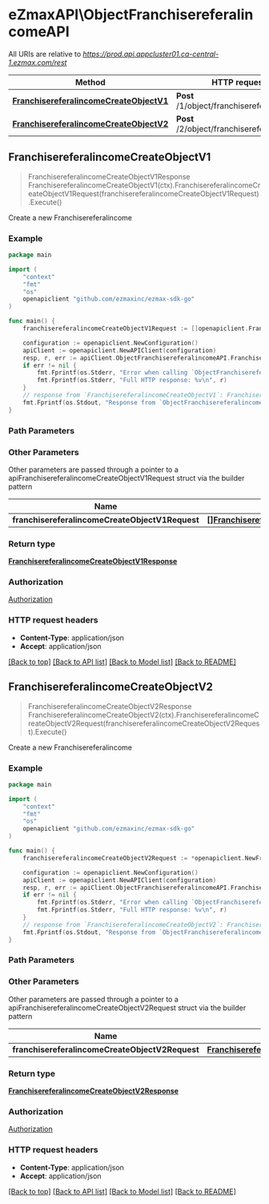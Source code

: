 # eZmaxAPI\ObjectFranchisereferalincomeAPI

All URIs are relative to *https://prod.api.appcluster01.ca-central-1.ezmax.com/rest*

Method | HTTP request | Description
------------- | ------------- | -------------
[**FranchisereferalincomeCreateObjectV1**](ObjectFranchisereferalincomeAPI.md#FranchisereferalincomeCreateObjectV1) | **Post** /1/object/franchisereferalincome | Create a new Franchisereferalincome
[**FranchisereferalincomeCreateObjectV2**](ObjectFranchisereferalincomeAPI.md#FranchisereferalincomeCreateObjectV2) | **Post** /2/object/franchisereferalincome | Create a new Franchisereferalincome



## FranchisereferalincomeCreateObjectV1

> FranchisereferalincomeCreateObjectV1Response FranchisereferalincomeCreateObjectV1(ctx).FranchisereferalincomeCreateObjectV1Request(franchisereferalincomeCreateObjectV1Request).Execute()

Create a new Franchisereferalincome



### Example

```go
package main

import (
	"context"
	"fmt"
	"os"
	openapiclient "github.com/ezmaxinc/ezmax-sdk-go"
)

func main() {
	franchisereferalincomeCreateObjectV1Request := []openapiclient.FranchisereferalincomeCreateObjectV1Request{*openapiclient.NewFranchisereferalincomeCreateObjectV1Request()} // []FranchisereferalincomeCreateObjectV1Request | 

	configuration := openapiclient.NewConfiguration()
	apiClient := openapiclient.NewAPIClient(configuration)
	resp, r, err := apiClient.ObjectFranchisereferalincomeAPI.FranchisereferalincomeCreateObjectV1(context.Background()).FranchisereferalincomeCreateObjectV1Request(franchisereferalincomeCreateObjectV1Request).Execute()
	if err != nil {
		fmt.Fprintf(os.Stderr, "Error when calling `ObjectFranchisereferalincomeAPI.FranchisereferalincomeCreateObjectV1``: %v\n", err)
		fmt.Fprintf(os.Stderr, "Full HTTP response: %v\n", r)
	}
	// response from `FranchisereferalincomeCreateObjectV1`: FranchisereferalincomeCreateObjectV1Response
	fmt.Fprintf(os.Stdout, "Response from `ObjectFranchisereferalincomeAPI.FranchisereferalincomeCreateObjectV1`: %v\n", resp)
}
```

### Path Parameters



### Other Parameters

Other parameters are passed through a pointer to a apiFranchisereferalincomeCreateObjectV1Request struct via the builder pattern


Name | Type | Description  | Notes
------------- | ------------- | ------------- | -------------
 **franchisereferalincomeCreateObjectV1Request** | [**[]FranchisereferalincomeCreateObjectV1Request**](FranchisereferalincomeCreateObjectV1Request.md) |  | 

### Return type

[**FranchisereferalincomeCreateObjectV1Response**](FranchisereferalincomeCreateObjectV1Response.md)

### Authorization

[Authorization](../README.md#Authorization)

### HTTP request headers

- **Content-Type**: application/json
- **Accept**: application/json

[[Back to top]](#) [[Back to API list]](../README.md#documentation-for-api-endpoints)
[[Back to Model list]](../README.md#documentation-for-models)
[[Back to README]](../README.md)


## FranchisereferalincomeCreateObjectV2

> FranchisereferalincomeCreateObjectV2Response FranchisereferalincomeCreateObjectV2(ctx).FranchisereferalincomeCreateObjectV2Request(franchisereferalincomeCreateObjectV2Request).Execute()

Create a new Franchisereferalincome



### Example

```go
package main

import (
	"context"
	"fmt"
	"os"
	openapiclient "github.com/ezmaxinc/ezmax-sdk-go"
)

func main() {
	franchisereferalincomeCreateObjectV2Request := *openapiclient.NewFranchisereferalincomeCreateObjectV2Request([]openapiclient.FranchisereferalincomeRequestCompound{*openapiclient.NewFranchisereferalincomeRequestCompound(int32(61), int32(51), int32(21), "500275.62", "275.00", "385.00", "800.00", "2020-12-31", "This is a comment", int32(50), "SFranchisereferalincomeRemoteid_example", []openapiclient.ContactRequestCompound{*openapiclient.NewContactRequestCompound(int32(2), int32(2), "John", "Doe", "eZmax Solutions Inc.", *openapiclient.NewContactinformationsRequestCompound(int32(123), int32(123), int32(123), int32(123), []openapiclient.AddressRequestCompound{*openapiclient.NewAddressRequestCompound(int32(1), "2540", "Daniel-Johnson Blvd.", "610", "Laval", int32(11), int32(1), "H7T2S3")}, []openapiclient.PhoneRequestCompound{*openapiclient.NewPhoneRequestCompound(int32(1))}, []openapiclient.EmailRequestCompound{*openapiclient.NewEmailRequestCompound(int32(1), "email@example.com")}, []openapiclient.WebsiteRequestCompound{*openapiclient.NewWebsiteRequestCompound(int32(1), "https://www.example.com")}))})}) // FranchisereferalincomeCreateObjectV2Request | 

	configuration := openapiclient.NewConfiguration()
	apiClient := openapiclient.NewAPIClient(configuration)
	resp, r, err := apiClient.ObjectFranchisereferalincomeAPI.FranchisereferalincomeCreateObjectV2(context.Background()).FranchisereferalincomeCreateObjectV2Request(franchisereferalincomeCreateObjectV2Request).Execute()
	if err != nil {
		fmt.Fprintf(os.Stderr, "Error when calling `ObjectFranchisereferalincomeAPI.FranchisereferalincomeCreateObjectV2``: %v\n", err)
		fmt.Fprintf(os.Stderr, "Full HTTP response: %v\n", r)
	}
	// response from `FranchisereferalincomeCreateObjectV2`: FranchisereferalincomeCreateObjectV2Response
	fmt.Fprintf(os.Stdout, "Response from `ObjectFranchisereferalincomeAPI.FranchisereferalincomeCreateObjectV2`: %v\n", resp)
}
```

### Path Parameters



### Other Parameters

Other parameters are passed through a pointer to a apiFranchisereferalincomeCreateObjectV2Request struct via the builder pattern


Name | Type | Description  | Notes
------------- | ------------- | ------------- | -------------
 **franchisereferalincomeCreateObjectV2Request** | [**FranchisereferalincomeCreateObjectV2Request**](FranchisereferalincomeCreateObjectV2Request.md) |  | 

### Return type

[**FranchisereferalincomeCreateObjectV2Response**](FranchisereferalincomeCreateObjectV2Response.md)

### Authorization

[Authorization](../README.md#Authorization)

### HTTP request headers

- **Content-Type**: application/json
- **Accept**: application/json

[[Back to top]](#) [[Back to API list]](../README.md#documentation-for-api-endpoints)
[[Back to Model list]](../README.md#documentation-for-models)
[[Back to README]](../README.md)

